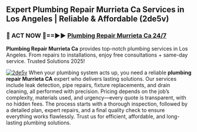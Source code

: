 ## Expert Plumbing Repair Murrieta Ca Services in Los Angeles | Reliable & Affordable (2de5v)  

<h3>🚿 ACT NOW 🌟==►► <a href="https://tinyurl.com/2ne6vx2x" rel="nofollow">Plumbing Repair Murrieta Ca 24/7</a></h3>

**Plumbing Repair Murrieta Ca** provides top-notch plumbing services in Los Angeles. From repairs to installations, enjoy free consultations + same-day service. Trusted Solutions 2025!

[![2de5v](https://i.imgur.com/4PFF4AK.jpeg)](https://tinyurl.com/2ne6vx2x)
When your plumbing system acts up, you need a reliable **plumbing repair Murrieta CA** expert who delivers lasting solutions. Our services include leak detection, pipe repairs, fixture replacements, and drain cleaning, all performed with precision. Pricing depends on the job’s complexity, materials used, and urgency—every quote is transparent, with no hidden fees. The process starts with a thorough inspection, followed by a detailed plan, expert repairs, and a final quality check to ensure everything works flawlessly. Trust us for efficient, affordable, and long-lasting plumbing solutions.